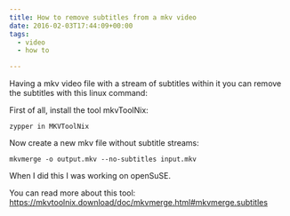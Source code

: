```yaml
---
title: How to remove subtitles from a mkv video
date: 2016-02-03T17:44:09+00:00
tags:
  - video
  - how to

---
```

Having a mkv video file with a stream of subtitles within it you can remove the subtitles with this linux command: 


First of all, install the tool mkvToolNix:

```
zypper in MKVToolNix
```

Now create a new mkv file without subtitle streams:

```
mkvmerge -o output.mkv --no-subtitles input.mkv
```

When I did this I was working on openSuSE.





You can read more about this tool: <https://mkvtoolnix.download/doc/mkvmerge.html#mkvmerge.subtitles>